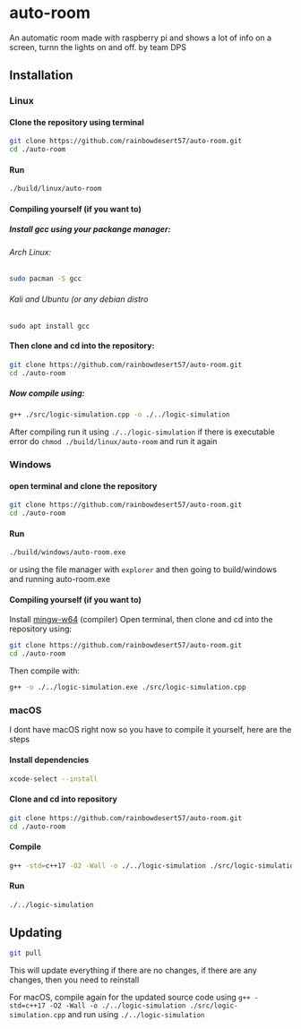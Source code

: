 # auto-room
An automatic room made with raspberry pi and shows a lot of info on a screen, turnn the lights on and off. by team DPS

## Installation
### Linux
#### Clone the repository using terminal
```bash
git clone https://github.com/rainbowdesert57/auto-room.git
cd ./auto-room
```
#### Run
```bash
./build/linux/auto-room
```
#### Compiling yourself (if you want to)
##### Install gcc using your packange manager:
###### Arch Linux:
```bash
sudo pacman -S gcc
```
###### Kali and Ubuntu (or any debian distro
```
sudo apt install gcc
```
#### Then clone and cd into the repository:
```bash
git clone https://github.com/rainbowdesert57/auto-room.git
cd ./auto-room
```
##### Now compile using:
```bash
g++ ./src/logic-simulation.cpp -o ./../logic-simulation
```
After compiling run it using `./../logic-simulation`
if there is executable error do `chmod ./build/linux/auto-room` and run it again
### Windows
#### open terminal and clone the repository
```bash
git clone https://github.com/rainbowdesert57/auto-room.git
cd ./auto-room
```
#### Run
```bash
./build/windows/auto-room.exe
```
or using the file manager with `explorer` and then going to build/windows and running auto-room.exe

#### Compiling yourself (if you want to)
Install [mingw-w64](https://www.mingw-w64.org/) (compiler)
Open terminal, then clone and cd into the repository using:
```bash
git clone https://github.com/rainbowdesert57/auto-room.git
cd ./auto-room
```
Then compile with:
```bash
g++ -o ./../logic-simulation.exe ./src/logic-simulation.cpp
```
### macOS
I dont have macOS right now so you have to compile it yourself, here are the steps

#### Install dependencies
```bash
xcode-select --install
```
#### Clone and cd into repository
```bash
git clone https://github.com/rainbowdesert57/auto-room.git
cd ./auto-room
```
#### Compile
```bash
g++ -std=c++17 -O2 -Wall -o ./../logic-simulation ./src/logic-simulation.cpp
```
#### Run
```bash
./../logic-simulation
```

## Updating
```bash
git pull
```

This will update everything if there are no changes, if there are any changes, then you need to reinstall

For macOS, compile again for the updated source code using `g++ -std=c++17 -O2 -Wall -o ./../logic-simulation ./src/logic-simulation.cpp` and run using `./../logic-simulation`
